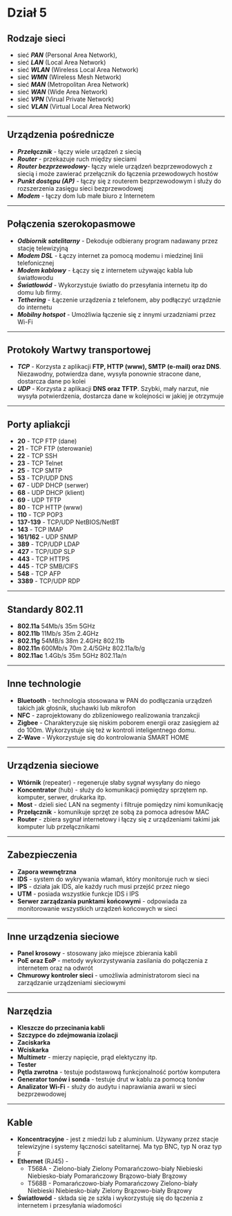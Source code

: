 # Dział 5

## Rodzaje sieci

- sieć ***PAN*** (Personal Area Network),
- sieć ***LAN*** (Local Area Network)
- sieć ***WLAN*** (Wireless Local Area Network)
- sieć ***WMN*** (Wireless Mesh Network)
- sieć ***MAN*** (Metropolitan Area Network)
- sieć ***WAN*** (Wide Area Network)
- sieć ***VPN*** (Virual Private Network)
- sieć ***VLAN*** (Virtual Local Area Network)
___
## Urządzenia pośrednicze

- ***Przełącznik*** - łączy wiele urządzeń z siecią
- ***Router*** - przekazuje ruch między sieciami
- ***Router bezprzewodowy***- łączy wiele urządzeń bezprzewodowych z siecią i może zawierać przełącznik do łączenia przewodowych hostów
- ***Punkt dostępu (AP)*** - łączy się z routerem bezprzewodowym i służy do rozszerzenia zasięgu sieci bezprzewodowej
- ***Modem*** - łączy dom lub małe biuro z Internetem
___
## Połączenia szerokopasmowe

- ***Odbiornik satelitarny*** - Dekoduje odbierany program nadawany przez stację telewizyjną
- ***Modem DSL*** - Łączy internet za pomocą modemu i miedzinej linii telefonicznej
- ***Modem kablowy*** - Łączy się z internetem używając kabla lub światłowodu
- ***Światłowód*** - Wykorzystuje światło do przesyłania internetu itp do domu lub firmy.
- ***Tethering*** - Łączenie urządzenia z telefonem, aby podłączyć urządznie do internetu
- ***Mobilny hotspot*** - Umożliwia łączenie się z innymi urzadzniami przez Wi-Fi
___
## Protokoły Wartwy transportowej
- ***TCP*** - Korzysta z aplikacji **FTP, HTTP (www), SMTP (e-mail) oraz DNS**. Niezawodny, potwierdza dane, wysyła ponownie stracone dane, dostarcza dane po kolei
- ***UDP*** - Korzysta z aplikacji **DNS oraz TFTP**. Szybki, mały narzut, nie wysyła potwierdzenia, dostarcza dane w kolejności w jakiej je otrzymuje
___
## Porty apliakcji
- **20** -         TCP        FTP (dane)
- **21** -         TCP        FTP (sterowanie)
- **22** -         TCP        SSH
- **23** -         TCP        Telnet
- **25** -         TCP        SMTP
- **53** -         TCP/UDP    DNS
- **67** -         UDP        DHCP (serwer)
- **68** -         UDP        DHCP (klient)
- **69** -         UDP        TFTP
- **80** -         TCP        HTTP (www)
- **110** -        TCP        POP3
- **137-139** -    TCP/UDP    NetBIOS/NetBT
- **143** -        TCP        IMAP
- **161/162** -    UDP        SNMP
- **389** -        TCP/UDP    LDAP
- **427** -        TCP/UDP    SLP
- **443** -        TCP        HTTPS
- **445** -        TCP        SMB/CIFS
- **548** -        TCP        AFP
- **3389** -       TCP/UDP    RDP
___
## Standardy 802.11
- **802.11a**       54Mb/s    35m     5GHz
- **802.11b**       11Mb/s    35m     2.4GHz
- **802.11g**       54MB/s    38m     2.4GHz      802.11b
- **802.11n**       600Mb/s   70m     2.4/5GHz    802.11a/b/g
- **802.11ac**      1.4Gb/s   35m     5GHz        802.11a/n
___
## Inne technologie
- **Bluetooth** - technologia stosowana w PAN do podłączania urządzeń takich jak głośnik, słuchawki lub mikrofon
- **NFC** - zaprojektowany do zblizeniowego realizowania tranzakcji
- **Zigbee** - Charakteryzuje się niskim poborem energii oraz zasięgiem aż do 100m. Wykorzystuje się też w kontroli inteligentnego domu.
- **Z-Wave** - Wykorzystuje się do kontrolowania SMART HOME
___
## Urządzenia sieciowe
- **Wtórnik** (repeater) - regeneruje słaby sygnał wysyłany do niego
- **Koncentrator** (hub) - służy do komunikacji pomiędzy sprzętem np. komputer, serwer, drukarka itp.
- **Most** - dzieli sieć LAN na segmenty i filtruje pomiędzy nimi komunikację
- **Przełącznik** - komunikuje sprzęt ze sobą za pomoca adresów MAC
- **Router** - zbiera sygnał internetowy i łączy się z urządzeniami takimi jak komputer lub przełącznikami
___
## Zabezpieczenia
- **Zapora wewnętrzna**
- **IDS** - system do wykrywania włamań, który monitoruje ruch w sieci
- **IPS** - działa jak IDS, ale każdy ruch musi przejść przez niego
- **UTM** - posiada wszystkie funkcje IDS i IPS
- **Serwer zarządzania punktami końcowymi** - odpowiada za monitorowanie wszystkich urządzeń końcowych w sieci
___
## Inne urządzenia sieciowe
- **Panel krosowy** - stosowany jako miejsce zbierania kabli
- **PoE oraz EoP** - metody wykorzystywania zasilania do połączenia z internetem oraz na odwrót
- **Chmurowy kontroler sieci** - umożliwia administratorom sieci na zarządzanie urządzeniami sieciowymi
___
## Narzędzia
- **Kleszcze do przecinania kabli**
- **Szczypce do zdejmowania izolacji**
- **Zaciskarka**
- **Wciskarka**
- **Multimetr** - mierzy napięcie, prąd elektyczny itp.
- **Tester**
- **Pętla zwrotna** - testuje podstawową funkcjonalność portów komputera
- **Generator tonów i sonda** - testuje drut w kablu za pomocą tonów
- **Analizator Wi-Fi** - służy do audytu i naprawiania awarii w sieci bezprzewodowej
___
## Kable
- **Koncentracyjne** - jest z miedzi lub z aluminium. Używany przez stacje telewizyjne i systemy łączności satelitarnej. Ma typ BNC, typ N oraz typ F
- **Ethernet** (RJ45) -
  - T568A - Zielono-biały        Zielony        Pomarańczowo-biały      Niebieski      Niebiesko-biały      Pomarańczowy      Brązowo-biały        Brązowy
  - T568B - Pomarańczowo-biały   Pomarańczowy   Zielono-biały           Niebieski      Niebiesko-biały      Zielony           Brązowo-biały        Brązowy
- **Światłowód** - składa się ze szkła i wykorzystuję się do łączenia z internetem i przesyłania wiadomości
